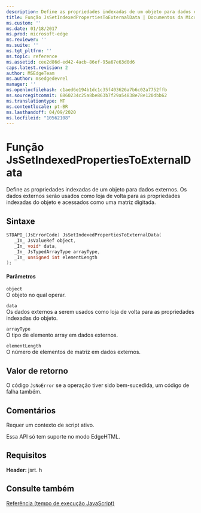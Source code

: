 ```yaml
---
description: Define as propriedades indexadas de um objeto para dados externos. Os dados externos serão usados como loja de volta para as propriedades indexadas do objeto e acessados como uma matriz digitada.
title: Função JsSetIndexedPropertiesToExternalData | Documentos da Microsoft
ms.custom: ''
ms.date: 01/18/2017
ms.prod: microsoft-edge
ms.reviewer: ''
ms.suite: ''
ms.tgt_pltfrm: ''
ms.topic: reference
ms.assetid: cee2d86d-ed42-4acb-86ef-95a67e63d0d6
caps.latest.revision: 2
author: MSEdgeTeam
ms.author: msedgedevrel
manager: ''
ms.openlocfilehash: c1aed6e194b1dc1c35f403626a7b6c02a7752ffb
ms.sourcegitcommit: 6860234c25a8be863b7f29a54838e78e120dbb62
ms.translationtype: MT
ms.contentlocale: pt-BR
ms.lasthandoff: 04/09/2020
ms.locfileid: "10562108"
---
```

# Função JsSetIndexedPropertiesToExternalData
Define as propriedades indexadas de um objeto para dados externos. Os dados externos serão usados como loja de volta para as propriedades indexadas do objeto e acessados como uma matriz digitada.  
  
## Sintaxe  
  
```cpp  
STDAPI_(JsErrorCode) JsSetIndexedPropertiesToExternalData(  
   _In_ JsValueRef object,  
   _In_ void* data,  
   _In_ JsTypedArrayType arrayType,  
   _In_ unsigned int elementLength  
);  
```  
  
#### Parâmetros  
 `object`  
 O objeto no qual operar.  
  
 `data`  
 Os dados externos a serem usados como loja de volta para as propriedades indexadas do objeto.  
  
 `arrayType`  
 O tipo de elemento array em dados externos.  
  
 `elementLength`  
 O número de elementos de matriz em dados externos.  
  
## Valor de retorno  
 O código `JsNoError` se a operação tiver sido bem-sucedida, um código de falha também.  
  
## Comentários  
 Requer um contexto de script ativo.  
  
 Essa API só tem suporte no modo EdgeHTML.  
  
## Requisitos  
 **Header:** jsrt. h  
  
## Consulte também  
 [Referência (tempo de execução JavaScript)](../chakra-hosting/reference-javascript-runtime.md)